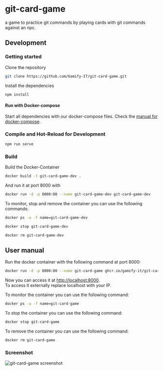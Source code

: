 # git-card-game

a game to practice git commands by playing cards with git commands against an npc. 

## Development

### Getting started

Clone the repository  
```sh
git clone https://github.com/Gamify-IT/git-card-game.git
```

Install the dependencies  
```sh
npm install
```

#### Run with Docker-compose

Start all dependencies with our docker-compose files.
Check the [manual for docker-compose](https://github.com/Gamify-IT/docs/blob/main/dev-manuals/docker-compose/docker-compose.md).

### Compile and Hot-Reload for Development

```sh
npm run serve
```

### Build

Build the Docker-Container
```sh
docker build -t git-card-game-dev .
```
And run it at port 8000 with
```sh
docker run -d -p 8000:80 --name git-card-game-dev git-card-game-dev
```

To monitor, stop and remove the container you can use the following commands:
```sh
docker ps -a -f name=git-card-game-dev
```
```sh
docker stop git-card-game-dev
```
```sh
docker rm git-card-game-dev
```

## User manual

Run the docker container with the following command at port 8000:
```sh
docker run -d -p 8000:80 --name git-card-game ghcr.io/gamify-it/git-card-game:latest
```
Now you can access it at [http://localhost:8000](http://localhost:8000).  
To access it externally replace localhost with your IP.  

To monitor the container you can use the following command:
```sh
docker ps -a -f name=git-card-game
```
To stop the container you can use the following command:
```sh
docker stop git-card-game
```
To remove the container you can use the following command:
```sh
docker rm git-card-game
```

### Screenshot

![git-card-game screenshot](https://user-images.githubusercontent.com/44726248/171060580-dd90d220-0c1d-4933-bbac-429ac06218ad.png)
